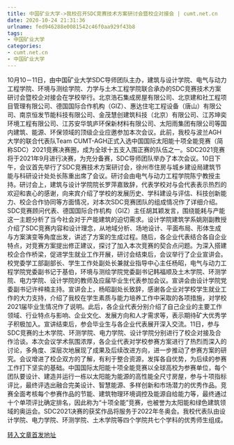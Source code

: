 ```yaml
---
title: 中国矿业大学->我校召开SDC竞赛技术方案研讨会暨校企对接会 | cumt.net.cn
date: 2020-10-24 21:31:36
urlname: fed946288e0081542c46f0aa929f43b8
tags: 
- 中国矿业大学
categories:
- cumt.net.cn
- 中国矿业大学
---
```

10月10－11日，由中国矿业大学SDC导师团队主办，建筑与设计学院、电气与动力工程学院、环境与测绘学院、力学与土木工程学院联合承办的SDC竞赛技术方案研讨会暨校企对接会在学校举行。北京浩石集成房屋有限公司、北京建和社工程项目管理有限公司、德国国际合作机构（GIZ）、惠达住宅工程设备（唐山）有限公司、南京恒发节能科技有限公司、金茂慧创建筑科技（北京）有限公司、江苏坤奕环境工程有限公司、江苏安华筑庐环保新材料有限公司、太阳雨集团有限公司等国内建筑、能源、环保领域的顶级企业应邀参加本次会议。此前，我校与波兰AGH大学的联合代表队Team CUMT-AGH正式入选中国国际太阳能十项全能竞赛（简称SDC）2021竞赛决赛圈，成为全球十五支入围正赛的队伍之一。SDC2021竞赛将于2021年9月进行决赛，为充分备赛，SDC导师团队举办了本次会议。10日下午，会议首先举行了SDC竞赛技术方案研讨会，徐州市住房与城乡建设局建筑节能与科研设计处处长陈重出席了会议。研讨会由电气与动力工程学院陈宁教授主持。研讨会上，建筑与设计学院院长罗萍嘉致辞，代表学校对与会代表表示热烈的欢迎和衷心的感谢，向来宾介绍了学校的发展历史、学科建设与评估、科技创新能力、校企合作协同等方面情况，对本次SDC竞赛团队的组成情况作了详细介绍。SDC竞赛顾问代表、德国国际合作机构（GIZ）主任胡其颖发言，围绕能耗与产能这一主题分析了当今社会对于产能建筑的迫切需求。设计学院建筑学系姚刚副教授介绍了SDC竞赛内容和设计理念，从地域分析、场地设计、平面布局、形体生成与方案演变等角度出发，讲述了方案的生成过程。随后，各企业代表结合各自企业特点，对竞赛方案提出修正建议，探讨了加入本次竞赛的契合点问题。为深入搭建校企合作桥梁，促进学生就业工作开展，研讨会结束后，会议举行了企业宣讲会。校党委学工部副部长、学生工作处副处长兼就业指导中心主任杨昭，电气与动力工程学院党委副书记于基伯，环境与测绘学院党委副书记韩福顺及土木学院、环测学院、电力学院、设计学院的教师及应届毕业生代表参加会议。宣讲会由设计学院党委副书记许梓楠主持。宣讲会上，杨昭副处长致辞，感谢各企业对学校学生就业工作的大力支持，介绍了我校在学生素质与能力培养工作中采取的各项措施，对学校2021届毕业生情况作了说明。此后，各企业代表分别介绍了自己企业的主要工作领域、行业特点与影响、企业文化、发展方向和人才需求等，表示期待矿大优秀学子积极加入。宣讲结束后，参会毕业生与各企业代表展开深入交流。11日，参与SDC竞赛的土木学院、环测学院、电力学院、设计学院分别进行了校企对接及合作洽谈。本次会议学术氛围浓厚，各企业代表对学校参赛方案进行了热烈而深入的讨论，多角度、深层次地展现了成果及后续改进方向，进一步推动了参赛方案的研究。会议增进了校企双方的了解，有利于整合资源，发挥各自优势，为后续的参赛工作打下坚实的基础。中国国际太阳能十项全能竞赛以全球高校为参赛单位，每个团队要设计、建造并运行一栋以太阳能为能源的高性能全尺寸房屋，参与十项指标评比，最终评选出融合完美设计、智慧能源、多样创新和市场潜力的优秀作品。竞赛全面考核每个参赛作品的节能、建筑物理环境调控及能源自给能力等，最终通过十个单项评比确定排名，因此称为“十项全能”竞赛，也被誉为太阳能和绿色建筑领域的奥运会。SDC2021决赛的获奖作品将服务于2022年冬奥会。我校代表队由设计学院、电力学院、环测学院、土木学院等四个学院共七个学科的优秀师生组成。



[转入文章首发地址](http://xwzx.cumt.edu.cn/d0/bf/c523a577727/page.htm)